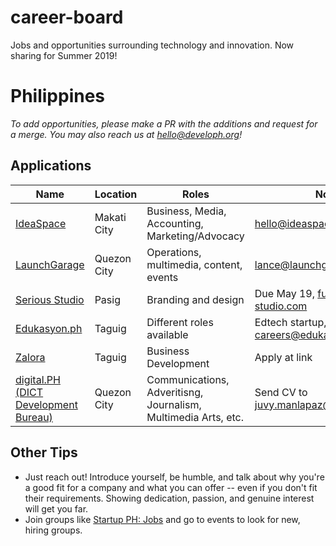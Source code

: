 # career-board
Jobs and opportunities surrounding technology and innovation. Now sharing for Summer 2019!

# Philippines

_To add opportunities, please make a PR with the additions and request for a merge. You may also reach us at hello@developh.org!_

## Applications
| Name | Location | Roles | Notes  |
|---|---|---|---|
| [IdeaSpace](http://www.ideaspacefoundation.org/internships-at-ideaspace-foundation-inc.html)  | Makati City | Business, Media, Accounting, Marketing/Advocacy | hello@ideaspacefoundation.org |
| [LaunchGarage](https://jobs.lever.co/affirm/ceb9ceef-cf1a-406d-b635-ba22470df7d6)  | Quezon City | Operations, multimedia, content, events | lance@launchgarage.com | 
| [Serious Studio](https://www.facebook.com/seriousstudio/photos/a.633072900080528/2087068611347609/?type=3&theater)  | Pasig | Branding and design | Due May 19, fun@serious-studio.com |
| [Edukasyon.ph](https://edukasyon.ph)  | Taguig | Different roles available | Edtech startup, careers@edukasyon.ph |
| [Zalora](https://jobs.zalora.com/apply/WoxdO4y7RW/Business-Development-Intern?utm_campaign=google_jobs_apply&utm_source=google_jobs_apply&utm_medium=organic)  | Taguig | Business Development | Apply at link |
| [digital.PH (DICT Development Bureau) ](https://www.facebook.com/DICTdigitalph/photos/a.1475711512688787/2298086347117962/?type=3&theater)  | Quezon City | Communications, Adveritisng, Journalism, Multimedia Arts, etc. | Send CV to  juvy.manlapaz@dict.gov.ph |


## Other Tips
* Just reach out! Introduce yourself, be humble, and talk about why you're a good fit for a company and what you can offer -- even if you don't fit their requirements. Showing dedication, passion, and genuine interest will get you far. 
* Join groups like [Startup PH: Jobs](https://www.facebook.com/groups/277534272382470/) and go to events to look for new, hiring groups.